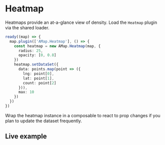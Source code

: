 # Heatmap

Heatmaps provide an at-a-glance view of density. Load the `Heatmap` plugin via the shared loader.

```ts
ready((map) => {
  map.plugin(['AMap.Heatmap'], () => {
    const heatmap = new AMap.Heatmap(map, {
      radius: 25,
      opacity: [0, 0.8]
    })
    heatmap.setDataSet({
      data: points.map(point => ({
        lng: point[0],
        lat: point[1],
        count: point[2]
      })),
      max: 10
    })
  })
})
```

Wrap the heatmap instance in a composable to react to prop changes if you plan to update the dataset frequently.

## Live example

<ClientOnly>
  <HeatmapRecipe />
</ClientOnly>

<script setup lang="ts">
import HeatmapRecipe from '../examples/recipes/HeatmapRecipe.vue'
</script>
